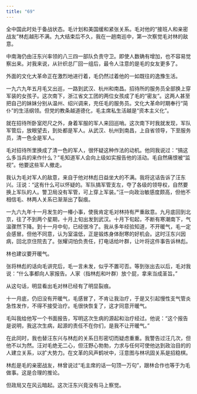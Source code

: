 ```yaml
---
title: "69"
---
```


全中国此时处于备战状态。毛计划和美国缓和紧张关系。毛对他的“接班人和亲密战友”林彪越形不满。九大结束后不久，我在一趟南巡中，第一次察觉毛对林的敌意。

中南海仍由汪东兴率领的八三四一部队负责守卫。即使人数确有增加，也不容易觉察出来。对我来说，从针织总厂回一组后，最令人注意的是毛的女友更多了。

外面的文化大革命正在激烈地进行着，毛仍然过着他的一如既往的逸豫生活。

一九六九年五月毛又出巡，一路到武汉、杭州和南昌。招待所的服务员全部换上穿军装的女孩子。这次南下，浙江省文工团的两位女孩成了毛的“密友”。这两人甚至把自己的妹妹分别从温州、绍兴调来，充任毛的服务员。文化大革命时期奉行“简仆”的生活纲领。但党的教条越道德化，毛主席私生活越是“资本主义化”。

就在招待所卧室咫尺之外，身着军服的军人来回巡哨。这次南下时我就发现，军队军管后，放眼望去，到处都是军人。从武汉、杭州到南昌，上自省领导，下至服务员，清一色全是军人。

毛对招待所里换成了清一色的军人，很怀疑这种作法的动机。他同我说过：“搞这么多当兵的来作什么？”毛知道军人会向上级如实报告他的活动。毛自然痛恨被“监视”。他要这些军人撤走。

我认为毛对军人的敌意，来自于他对林彪日益坐大的不满。我将这话告诉了汪东兴。汪说：“这有什么可以怀疑的。军队搞军管支左，夺了各级的领导权，自然要换上军队的人。警卫局没有军管，可上穿上军装。”汪一向政治敏感度颇高，但他不相信毛、林两人关系已渐渐出了裂痕。

一九六九年十一月发生的一椿小事，使我肯定毛对林持有严重敌意。九月底回到北京，往了不到两个星期，十月上旬出发到武汉。十月下旬起，不断有寒潮南下，气温骤然下降。到十一月中旬，已经很冷了。我从多年经验知道，不开暖气，毛一定会感冒。但他不同意，认为室温低，正是锻炼身体耐寒的好机会。这时汪东兴因病，回北京住院去了。张耀词怕负责任，打电话给叶群，让叶将这件事告诉林彪。

林也建议要开暖气。

张将林彪的话向毛讲完后，毛一言未发，似乎不置可否。等到张出去以后，毛对我说：“什么事都向人家报告。人家（指林彪和叶群）放个屁，拿来当成圣旨。”

从这句话，明显看出毛对林已经有了明显裂痕。

十一月底，仍旧没有开暖气，毛感冒了，不肯让我治疗，于是又引起慢性支气管炎急性发作，不得不接受治疗。毛很快恢复了，这才同意开暖气。

毛叫我给他写一个书面报告，写明这次生病的源起和治疗经过。他说：“这个报告是说明，我这次生病，起源的责任不在你们，是我不让开暖气。”

在此同时，我也替汪东兴与林彪的关系日形密切而疑虑重重。我警告过汪几次，但他不以为然。汪对毛绝无二心，但汪野心勃勃，力求与任何可使他达到政治目的的人建立关系，以扩大势力。在文革的风声鹤吠中，汪意图与林巩固关系是招稳棋。

林彪是毛的亲密战友，林曾说过“毛主席的话一句顶一万句”，跟林合作也等于为毛做事。这是合理的推论。

但政局又在风云暗起。这次汪东兴竟没有马上察觉。
